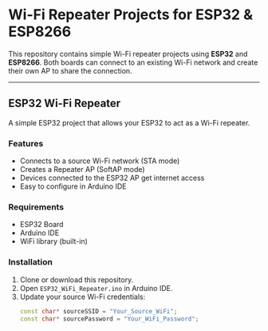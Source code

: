# Wi-Fi Repeater Projects for ESP32 & ESP8266

This repository contains simple Wi-Fi repeater projects using **ESP32** and **ESP8266**. Both boards can connect to an existing Wi-Fi network and create their own AP to share the connection.

---

## **ESP32 Wi-Fi Repeater**

A simple ESP32 project that allows your ESP32 to act as a Wi-Fi repeater.

### Features
- Connects to a source Wi-Fi network (STA mode)
- Creates a Repeater AP (SoftAP mode)
- Devices connected to the ESP32 AP get internet access
- Easy to configure in Arduino IDE

### Requirements
- ESP32 Board
- Arduino IDE
- WiFi library (built-in)

### Installation
1. Clone or download this repository.
2. Open `ESP32_WiFi_Repeater.ino` in Arduino IDE.
3. Update your source Wi-Fi credentials:
   ```cpp
   const char* sourceSSID = "Your_Source_WiFi";
   const char* sourcePassword = "Your_WiFi_Password";
